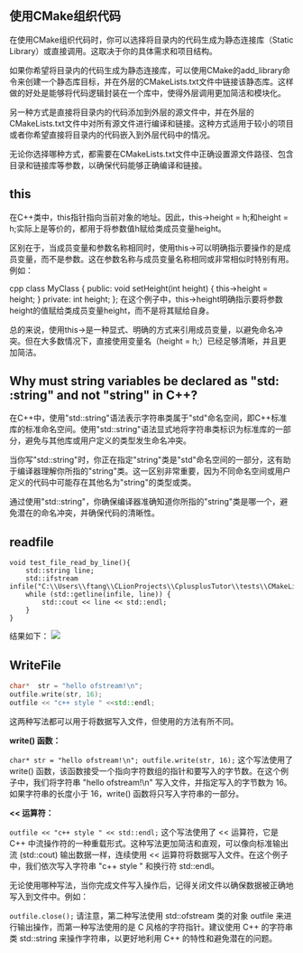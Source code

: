 
## 使用CMake组织代码

在使用CMake组织代码时，你可以选择将目录内的代码生成为静态连接库（Static Library）或直接调用。这取决于你的具体需求和项目结构。

如果你希望将目录内的代码生成为静态连接库，可以使用CMake的add_library命令来创建一个静态库目标，并在外层的CMakeLists.txt文件中链接该静态库。这样做的好处是能够将代码逻辑封装在一个库中，使得外层调用更加简洁和模块化。

另一种方式是直接将目录内的代码添加到外层的源文件中，并在外层的CMakeLists.txt文件中对所有源文件进行编译和链接。这种方式适用于较小的项目或者你希望直接将目录内的代码嵌入到外层代码中的情况。

无论你选择哪种方式，都需要在CMakeLists.txt文件中正确设置源文件路径、包含目录和链接库等参数，以确保代码能够正确编译和链接。


##  this
在C++类中，this指针指向当前对象的地址。因此，this->height = h;和height = h;实际上是等价的，都用于将参数值h赋给类成员变量height。

区别在于，当成员变量和参数名称相同时，使用this->可以明确指示要操作的是成员变量，而不是参数。这在参数名称与成员变量名称相同或非常相似时特别有用。例如：

cpp
class MyClass {
public:
void setHeight(int height) {
this->height = height;
}
private:
int height;
};
在这个例子中，this->height明确指示要将参数height的值赋给类成员变量height，而不是将其赋给自身。

总的来说，使用this->是一种显式、明确的方式来引用成员变量，以避免命名冲突。但在大多数情况下，直接使用变量名（height = h;）已经足够清晰，并且更加简洁。

## Why must string variables be declared as "std: :string" and not "string" in C++?

在C++中，使用"std::string"语法表示字符串类属于"std"命名空间，即C++标准库的标准命名空间。使用"std::string"语法显式地将字符串类标识为标准库的一部分，避免与其他库或用户定义的类型发生命名冲突。

当你写"std::string"时，你正在指定"string"类是"std"命名空间的一部分，这有助于编译器理解你所指的"string"类。这一区别非常重要，因为不同命名空间或用户定义的代码中可能存在其他名为"string"的类型或类。

通过使用"std::string"，你确保编译器准确知道你所指的"string"类是哪一个，避免潜在的命名冲突，并确保代码的清晰性。

## readfile 
```shell
void test_file_read_by_line(){
    std::string line;
    std::ifstream infile("C:\\Users\\ftang\\CLionProjects\\CplusplusTutor\\tests\\CMakeLists.txt");
    while (std::getline(infile, line)) {
        std::cout << line << std::endl;
    }
}

```
结果如下：
![](2023-11-27%20215908.png)

## WriteFile
```c++
char*  str = "hello ofstream!\n";
outfile.write(str, 16);
outfile << "c++ style " <<std::endl;
```
这两种写法都可以用于将数据写入文件，但使用的方法有所不同。

**write() 函数：**

`char* str = "hello ofstream!\n";
outfile.write(str, 16);`
这个写法使用了 write() 函数，该函数接受一个指向字符数组的指针和要写入的字节数。在这个例子中，我们将字符串 "hello ofstream!\n" 写入文件，并指定写入的字节数为 16。如果字符串的长度小于 16，write() 函数将只写入字符串的一部分。

**<< 运算符：**


`outfile << "c++ style " << std::endl;`
这个写法使用了 << 运算符，它是 C++ 中流操作符的一种重载形式。这种写法更加简洁和直观，可以像向标准输出流 (std::cout) 输出数据一样，连续使用 << 运算符将数据写入文件。在这个例子中，我们依次写入字符串 "c++ style " 和换行符 std::endl。

无论使用哪种写法，当你完成文件写入操作后，记得关闭文件以确保数据被正确地写入到文件中。例如：


`outfile.close();`
请注意，第二种写法使用 std::ofstream 类的对象 outfile 来进行输出操作，而第一种写法使用的是 C 风格的字符指针。建议使用 C++ 的字符串类 std::string 来操作字符串，以更好地利用 C++ 的特性和避免潜在的问题。
